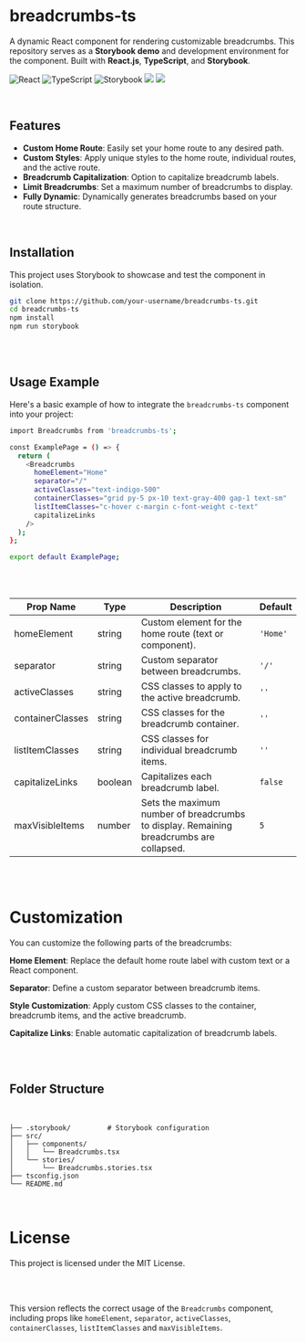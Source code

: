 # breadcrumbs-ts

A dynamic React component for rendering customizable breadcrumbs. This repository serves as a **Storybook demo** and development environment for the component. Built with **React.js**, **TypeScript**, and **Storybook**.

![React](https://img.shields.io/badge/-ReactJs-61DAFB?logo=react&logoColor=white&style=flat)
![TypeScript](https://img.shields.io/badge/-TypeScript-007ACC?logo=typescript&logoColor=white&style=flat)
![Storybook](https://img.shields.io/badge/-Storybook-FF4785?logo=storybook&logoColor=white&style=flat)
![](https://img.shields.io/badge/npm-v10.8.2-green)
![](https://img.shields.io/badge/license-MIT-orange)

<br>

## Features

- **Custom Home Route**: Easily set your home route to any desired path.
- **Custom Styles**: Apply unique styles to the home route, individual routes, and the active route.
- **Breadcrumb Capitalization**: Option to capitalize breadcrumb labels.
- **Limit Breadcrumbs**: Set a maximum number of breadcrumbs to display.
- **Fully Dynamic**: Dynamically generates breadcrumbs based on your route structure.

<br>

## Installation

This project uses Storybook to showcase and test the component in isolation.

```bash
git clone https://github.com/your-username/breadcrumbs-ts.git
cd breadcrumbs-ts
npm install
npm run storybook
```

<br>
<br>

## Usage Example

Here's a basic example of how to integrate the `breadcrumbs-ts` component into your project:

```bash
import Breadcrumbs from 'breadcrumbs-ts';

const ExamplePage = () => {
  return (
    <Breadcrumbs
      homeElement="Home"
      separator="/"
      activeClasses="text-indigo-500"
      containerClasses="grid py-5 px-10 text-gray-400 gap-1 text-sm"
      listItemClasses="c-hover c-margin c-font-weight c-text"
      capitalizeLinks
    />
  );
};

export default ExamplePage;
```

<br>
<br>

| Prop Name        | Type    | Description                                                                             | Default  |
| ---------------- | ------- | --------------------------------------------------------------------------------------- | -------- |
| homeElement      | string  | Custom element for the home route (text or component).                                  | `'Home'` |
| separator        | string  | Custom separator between breadcrumbs.                                                   | `'/' `   |
| activeClasses    | string  | CSS classes to apply to the active breadcrumb.                                          | `''`     |
| containerClasses | string  | CSS classes for the breadcrumb container.                                               | `''`     |
| listItemClasses  | string  | CSS classes for individual breadcrumb items.                                            | `'' `    |
| capitalizeLinks  | boolean | Capitalizes each breadcrumb label.                                                      | `false`  |
| maxVisibleItems  | number  | Sets the maximum number of breadcrumbs to display. Remaining breadcrumbs are collapsed. | `5`      |

<br>
<br>

# Customization

You can customize the following parts of the breadcrumbs:

**Home Element**: Replace the default home route label with custom text or a React component.

**Separator**: Define a custom separator between breadcrumb items.

**Style Customization**: Apply custom CSS classes to the container, breadcrumb items, and the active breadcrumb.

**Capitalize Links**: Enable automatic capitalization of breadcrumb labels.

<br>
<br>

## Folder Structure
<br>

```
├── .storybook/         # Storybook configuration
├── src/
│   ├── components/
│   │   └── Breadcrumbs.tsx
│   └── stories/
│       └── Breadcrumbs.stories.tsx
├── tsconfig.json
└── README.md
```
<br>

# License

This project is licensed under the MIT License.

<br>
<br>

This version reflects the correct usage of the `Breadcrumbs` component, including props like `homeElement`, `separator`, `activeClasses`, `containerClasses`, `listItemClasses` and `maxVisibleItems`.

